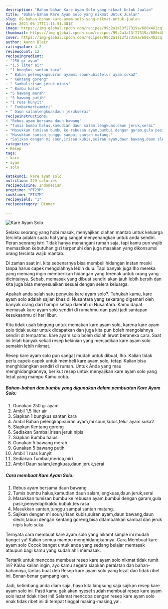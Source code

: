 ```yaml
---
description: "Bahan-bahan Kare Ayam Solo yang nikmat Untuk Jualan"
title: "Bahan-bahan Kare Ayam Solo yang nikmat Untuk Jualan"
slug: 89-bahan-bahan-kare-ayam-solo-yang-nikmat-untuk-jualan
date: 2021-06-17T11:11:51.381Z
image: https://img-global.cpcdn.com/recipes/99c2a1a13f27319a/680x482cq70/kare-ayam-solo-foto-resep-utama.jpg
thumbnail: https://img-global.cpcdn.com/recipes/99c2a1a13f27319a/680x482cq70/kare-ayam-solo-foto-resep-utama.jpg
cover: https://img-global.cpcdn.com/recipes/99c2a1a13f27319a/680x482cq70/kare-ayam-solo-foto-resep-utama.jpg
author: Aaron Blair
ratingvalue: 4.2
reviewcount: 12
recipeingredient:
- "250 gr ayam"
- "1,5 liter air"
- "1 bungkus santan kara"
- " Bahan pelengkapsuiran ayammi sounkubistelur ayam suka2"
- " Kentang goreng"
- " Sambalirisan jeruk nipis"
- " Bumbu halus"
- "5 bawang merah"
- "5 bawang putih"
- "1 ruas kunyit"
- " Tumbarmericamiri"
- " Daun salamlengkuasdaun jerukserai"
recipeinstructions:
- "Rebus ayam bersama daun bawang"
- "Tumis bumbu halus,kamudian daun salam,lengkuas,daun jeruk,serai"
- "Masukkan tumisan bumbu ke rebusan ayam,bumbui dengan garam,gula pasir,penyedap/kaldu bubuk,tes rasa"
- "Masukkan santan,tunggu sampai santan matang."
- "Sajikan dengan mi soun,irisan kubis,suiran ayam,daun bawang,daun sledri,taburi dengan kentang goreng,bisa ditambahkan sambal dan jeruk nipis kalo suka"
categories:
- Resep
tags:
- kare
- ayam
- solo

katakunci: kare ayam solo 
nutrition: 229 calories
recipecuisine: Indonesian
preptime: "PT23M"
cooktime: "PT37M"
recipeyield: "1"
recipecategory: Dinner

---
```



![Kare Ayam Solo](https://img-global.cpcdn.com/recipes/99c2a1a13f27319a/680x482cq70/kare-ayam-solo-foto-resep-utama.jpg)

Selaku seorang yang hobi masak, menyajikan olahan mantab untuk keluarga tercinta adalah suatu hal yang sangat menyenangkan untuk anda sendiri. Peran seorang istri Tidak hanya menangani rumah saja, tapi kamu pun wajib memastikan kebutuhan gizi terpenuhi dan juga masakan yang dikonsumsi orang tercinta wajib mantab.

Di zaman  saat ini, kita sebenarnya bisa membeli hidangan instan meski tanpa harus capek mengolahnya lebih dulu. Tapi banyak juga lho mereka yang memang ingin memberikan hidangan yang terenak untuk orang yang dicintainya. Sebab, memasak yang dibuat sendiri akan jauh lebih bersih dan kita juga bisa menyesuaikan sesuai dengan selera keluarga. 



Apakah anda salah satu penyuka kare ayam solo?. Tahukah kamu, kare ayam solo adalah sajian khas di Nusantara yang sekarang digemari oleh banyak orang dari hampir setiap daerah di Nusantara. Kamu dapat memasak kare ayam solo sendiri di rumahmu dan pasti jadi santapan kesukaanmu di hari libur.

Kita tidak usah bingung untuk memakan kare ayam solo, karena kare ayam solo tidak sukar untuk didapatkan dan juga kita pun boleh mengolahnya sendiri di tempatmu. kare ayam solo boleh diolah lewat beraneka cara. Saat ini telah banyak sekali resep kekinian yang menjadikan kare ayam solo semakin lebih nikmat.

Resep kare ayam solo pun sangat mudah untuk dibuat, lho. Kalian tidak perlu capek-capek untuk membeli kare ayam solo, tetapi Kalian bisa menghidangkan sendiri di rumah. Untuk Anda yang mau menghidangkannya, berikut resep untuk menyajikan kare ayam solo yang lezat yang mampu Kamu coba.

<!--inarticleads1-->

##### Bahan-bahan dan bumbu yang digunakan dalam pembuatan Kare Ayam Solo:

1. Gunakan 250 gr ayam
1. Ambil 1,5 liter air
1. Siapkan 1 bungkus santan kara
1. Ambil  Bahan pelengkap:suiran ayam,mi soun,kubis,telur ayam suka2
1. Siapkan  Kentang goreng
1. Sediakan  Sambal,irisan jeruk nipis
1. Siapkan  Bumbu halus:
1. Gunakan 5 bawang merah
1. Gunakan 5 bawang putih
1. Ambil 1 ruas kunyit
1. Sediakan  Tumbar,merica,miri
1. Ambil  Daun salam,lengkuas,daun jeruk,serai




<!--inarticleads2-->

##### Cara membuat Kare Ayam Solo:

1. Rebus ayam bersama daun bawang
1. Tumis bumbu halus,kamudian daun salam,lengkuas,daun jeruk,serai
1. Masukkan tumisan bumbu ke rebusan ayam,bumbui dengan garam,gula pasir,penyedap/kaldu bubuk,tes rasa
1. Masukkan santan,tunggu sampai santan matang.
1. Sajikan dengan mi soun,irisan kubis,suiran ayam,daun bawang,daun sledri,taburi dengan kentang goreng,bisa ditambahkan sambal dan jeruk nipis kalo suka




Ternyata cara membuat kare ayam solo yang nikamt simple ini mudah banget ya! Kalian semua mampu menghidangkannya. Cara Membuat kare ayam solo Cocok banget untuk anda yang sedang belajar memasak ataupun bagi kamu yang sudah ahli memasak.

Tertarik untuk mencoba membuat resep kare ayam solo nikmat tidak rumit ini? Kalau kalian ingin, ayo kamu segera siapkan peralatan dan bahan-bahannya, lantas buat deh Resep kare ayam solo yang lezat dan tidak ribet ini. Benar-benar gampang kan. 

Jadi, ketimbang anda diam saja, hayo kita langsung saja sajikan resep kare ayam solo ini. Pasti kamu gak akan nyesel sudah membuat resep kare ayam solo lezat tidak ribet ini! Selamat mencoba dengan resep kare ayam solo enak tidak ribet ini di tempat tinggal masing-masing,ya!.

